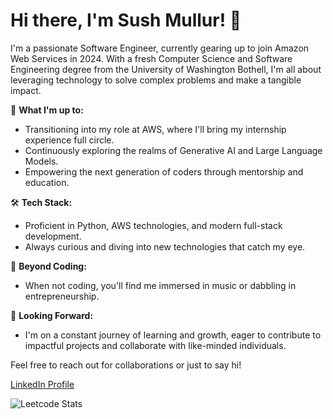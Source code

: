 # Hi there, I'm Sush Mullur! 👋

I'm a passionate Software Engineer, currently gearing up to join Amazon Web Services in 2024. With a fresh Computer Science and Software Engineering degree from the University of Washington Bothell, I'm all about leveraging technology to solve complex problems and make a tangible impact.

🚀 **What I'm up to:**
- Transitioning into my role at AWS, where I'll bring my internship experience full circle.
- Continuously exploring the realms of Generative AI and Large Language Models.
- Empowering the next generation of coders through mentorship and education.

🛠 **Tech Stack:**
- Proficient in Python, AWS technologies, and modern full-stack development.
- Always curious and diving into new technologies that catch my eye.

🎵 **Beyond Coding:**
- When not coding, you'll find me immersed in music or dabbling in entrepreneurship.

🌱 **Looking Forward:**
- I'm on a constant journey of learning and growth, eager to contribute to impactful projects and collaborate with like-minded individuals.

Feel free to reach out for collaborations or just to say hi!

[LinkedIn Profile](https://www.linkedin.com/in/sush-mullur/)

![Leetcode Stats](https://leetcard.sushm28.cool/sushm28)
